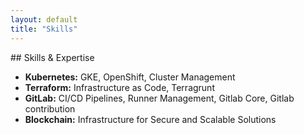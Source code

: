 ```yaml
---
layout: default
title: "Skills"
---
```


<div class="content">
## Skills & Expertise

- **Kubernetes:** GKE, OpenShift, Cluster Management
- **Terraform:** Infrastructure as Code, Terragrunt
- **GitLab:** CI/CD Pipelines, Runner Management, Gitlab Core, Gitlab contribution
- **Blockchain:** Infrastructure for Secure and Scalable Solutions
</div>

